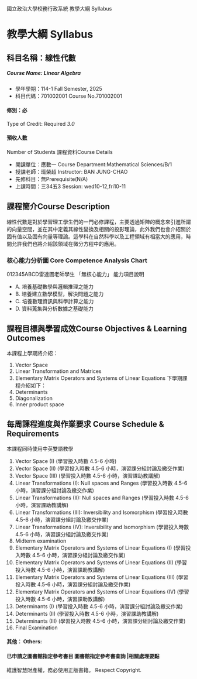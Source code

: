 國立政治大學校務行政系統 教學大綱 Syllabus
# 教學大綱 Syllabus
##  科目名稱：線性代數
#####  Course Name: Linear Algebra
  * 學年學期：114-1 Fall Semester, 2025 
  * 科目代碼：701002001 Course No.701002001
#### 修別：必
Type of Credit: Required 
_3.0_
#### 預收人數
Number of Students
課程資料Course Details
  * 開課單位：應數一 Course Department:Mathematical Sciences/B/1 
  * 授課老師：班榮超 Instructor: BAN JUNG-CHAO 
  * 先修科目：無Prerequisite(N/A)
  * 上課時間：三34五3 Session: wed10-12,fri10-11
##  課程簡介Course Description
線性代數是對於學習理工學生們的一門必修課程，主要透過矩陣的概念來引進所謂的向量空間，並在其中定義其線性變換及相關的投影理論，此外我們也會介紹關於固有值以及固有向量等理論。這學科在自然科學以及工程領域有相當大的應用，時間允許我們也將介紹該領域在微分方程中的應用。
###  核心能力分析圖 Core Competence Analysis Chart
012345ABCD雷達圖老師學生
「無核心能力」 
能力項目說明
  * A. 培養基礎數學與邏輯推理之能力
  * B. 培養建立數學模型，解決問題之能力
  * C. 培養數理資訊與科學計算之能力
  * D. 資料蒐集與分析數據之基礎能力
##  課程目標與學習成效Course Objectives & Learning Outcomes 
本課程上學期將介紹：
1. Vector Space 
2. Linear Transformation and Matrices 
3. Elementary Matrix Operators and Systems of Linear Equations 
下學期課程介紹如下：
4. Determinants
5. Diagonalization
6. Inner product space
##  每周課程進度與作業要求 Course Schedule & Requirements
本課程同時使用中英雙語教學
1. Vector Space (I) (學習投入時數 4.5-6 小時) 
2. Vector Space (II) (學習投入時數 4.5-6 小時，演習課分組討論及繳交作業)
3. Vector Space (III) (學習投入時數 4.5-6 小時，演習課助教講解) 
4. Linear Transformations (I): Null spaces and Ranges (學習投入時數 4.5-6 小時，演習課分組討論及繳交作業)
5. Linear Transformations (II): Null spaces and Ranges (學習投入時數 4.5-6 小時，演習課助教講解)
6. Linear Transformations (III): Inversibility and Isomorphism (學習投入時數 4.5-6 小時，演習課分組討論及繳交作業)
7. Linear Transformations (IV): Inversibility and Isomorphism (學習投入時數 4.5-6 小時，演習課分組討論及繳交作業)
8. Midterm examination 
9. Elementary Matrix Operators and Systems of Linear Equations (I) (學習投入時數 4.5-6 小時，演習課分組討論及繳交作業)
10. Elementary Matrix Operators and Systems of Linear Equations (II) (學習投入時數 4.5-6 小時，演習課助教講解)
11. Elementary Matrix Operators and Systems of Linear Equations (III) (學習投入時數 4.5-6 小時，演習課分組討論及繳交作業)
12. Elementary Matrix Operators and Systems of Linear Equations (IV) (學習投入時數 4.5-6 小時，演習課助教講解)
13. Determinants (I) (學習投入時數 4.5-6 小時，演習課分組討論及繳交作業)
14. Determinants (II) (學習投入時數 4.5-6 小時，演習課助教講解)
15. Determinants (III) (學習投入時數 4.5-6 小時，演習課分組討論及繳交作業)
16. Final Examination
####  其他： Others:
####  已申請之圖書館指定參考書目  圖書館指定參考書查詢 |相關處理要點
維護智慧財產權，務必使用正版書籍。 Respect Copyright.